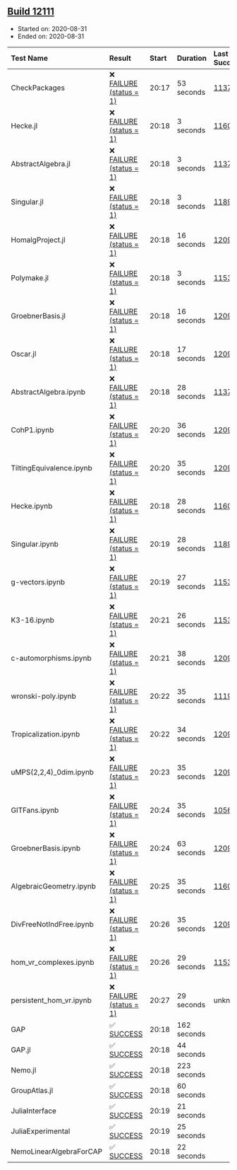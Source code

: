 ## [Build 12111](https://oscarci.mathematik.uni-kl.de/job/oscar/12111/)

* Started on: 2020-08-31
* Ended on: 2020-08-31

| Test Name    | Result | Start | Duration | Last Success | First Failure |
|:-------------|:-------|:------|:---------|:-------------|:--------------|
| CheckPackages | ❌ [FAILURE (status = 1)](https://oscarci.mathematik.uni-kl.de/job/oscar/12111/artifact/logs/build-12111/CheckPackages.log) | 20:17 | 53 seconds | [11376](https://oscarci.mathematik.uni-kl.de/job/oscar/11376/) | [11377](https://oscarci.mathematik.uni-kl.de/job/oscar/11377/) |
| Hecke.jl | ❌ [FAILURE (status = 1)](https://oscarci.mathematik.uni-kl.de/job/oscar/12111/artifact/logs/build-12111/Hecke.jl.log) | 20:18 | 3 seconds | [11602](https://oscarci.mathematik.uni-kl.de/job/oscar/11602/) | [11603](https://oscarci.mathematik.uni-kl.de/job/oscar/11603/) |
| AbstractAlgebra.jl | ❌ [FAILURE (status = 1)](https://oscarci.mathematik.uni-kl.de/job/oscar/12111/artifact/logs/build-12111/AbstractAlgebra.jl.log) | 20:18 | 3 seconds | [11376](https://oscarci.mathematik.uni-kl.de/job/oscar/11376/) | [11377](https://oscarci.mathematik.uni-kl.de/job/oscar/11377/) |
| Singular.jl | ❌ [FAILURE (status = 1)](https://oscarci.mathematik.uni-kl.de/job/oscar/12111/artifact/logs/build-12111/Singular.jl.log) | 20:18 | 3 seconds | [11893](https://oscarci.mathematik.uni-kl.de/job/oscar/11893/) | [11894](https://oscarci.mathematik.uni-kl.de/job/oscar/11894/) |
| HomalgProject.jl | ❌ [FAILURE (status = 1)](https://oscarci.mathematik.uni-kl.de/job/oscar/12111/artifact/logs/build-12111/HomalgProject.jl.log) | 20:18 | 16 seconds | [12096](https://oscarci.mathematik.uni-kl.de/job/oscar/12096/) | [12097](https://oscarci.mathematik.uni-kl.de/job/oscar/12097/) |
| Polymake.jl | ❌ [FAILURE (status = 1)](https://oscarci.mathematik.uni-kl.de/job/oscar/12111/artifact/logs/build-12111/Polymake.jl.log) | 20:18 | 3 seconds | [11532](https://oscarci.mathematik.uni-kl.de/job/oscar/11532/) | [11533](https://oscarci.mathematik.uni-kl.de/job/oscar/11533/) |
| GroebnerBasis.jl | ❌ [FAILURE (status = 1)](https://oscarci.mathematik.uni-kl.de/job/oscar/12111/artifact/logs/build-12111/GroebnerBasis.jl.log) | 20:18 | 16 seconds | [12096](https://oscarci.mathematik.uni-kl.de/job/oscar/12096/) | [12097](https://oscarci.mathematik.uni-kl.de/job/oscar/12097/) |
| Oscar.jl | ❌ [FAILURE (status = 1)](https://oscarci.mathematik.uni-kl.de/job/oscar/12111/artifact/logs/build-12111/Oscar.jl.log) | 20:18 | 17 seconds | [12096](https://oscarci.mathematik.uni-kl.de/job/oscar/12096/) | [12097](https://oscarci.mathematik.uni-kl.de/job/oscar/12097/) |
| AbstractAlgebra.ipynb | ❌ [FAILURE (status = 1)](https://oscarci.mathematik.uni-kl.de/job/oscar/12111/artifact/logs/build-12111/AbstractAlgebra.ipynb.log) | 20:18 | 28 seconds | [11376](https://oscarci.mathematik.uni-kl.de/job/oscar/11376/) | [11377](https://oscarci.mathematik.uni-kl.de/job/oscar/11377/) |
| CohP1.ipynb | ❌ [FAILURE (status = 1)](https://oscarci.mathematik.uni-kl.de/job/oscar/12111/artifact/logs/build-12111/CohP1.ipynb.log) | 20:20 | 36 seconds | [12096](https://oscarci.mathematik.uni-kl.de/job/oscar/12096/) | [12097](https://oscarci.mathematik.uni-kl.de/job/oscar/12097/) |
| TiltingEquivalence.ipynb | ❌ [FAILURE (status = 1)](https://oscarci.mathematik.uni-kl.de/job/oscar/12111/artifact/logs/build-12111/TiltingEquivalence.ipynb.log) | 20:20 | 35 seconds | [12096](https://oscarci.mathematik.uni-kl.de/job/oscar/12096/) | [12097](https://oscarci.mathematik.uni-kl.de/job/oscar/12097/) |
| Hecke.ipynb | ❌ [FAILURE (status = 1)](https://oscarci.mathematik.uni-kl.de/job/oscar/12111/artifact/logs/build-12111/Hecke.ipynb.log) | 20:18 | 28 seconds | [11602](https://oscarci.mathematik.uni-kl.de/job/oscar/11602/) | [11603](https://oscarci.mathematik.uni-kl.de/job/oscar/11603/) |
| Singular.ipynb | ❌ [FAILURE (status = 1)](https://oscarci.mathematik.uni-kl.de/job/oscar/12111/artifact/logs/build-12111/Singular.ipynb.log) | 20:19 | 28 seconds | [11893](https://oscarci.mathematik.uni-kl.de/job/oscar/11893/) | [11894](https://oscarci.mathematik.uni-kl.de/job/oscar/11894/) |
| g-vectors.ipynb | ❌ [FAILURE (status = 1)](https://oscarci.mathematik.uni-kl.de/job/oscar/12111/artifact/logs/build-12111/g-vectors.ipynb.log) | 20:19 | 27 seconds | [11532](https://oscarci.mathematik.uni-kl.de/job/oscar/11532/) | [11533](https://oscarci.mathematik.uni-kl.de/job/oscar/11533/) |
| K3-16.ipynb | ❌ [FAILURE (status = 1)](https://oscarci.mathematik.uni-kl.de/job/oscar/12111/artifact/logs/build-12111/K3-16.ipynb.log) | 20:21 | 26 seconds | [11532](https://oscarci.mathematik.uni-kl.de/job/oscar/11532/) | [11533](https://oscarci.mathematik.uni-kl.de/job/oscar/11533/) |
| c-automorphisms.ipynb | ❌ [FAILURE (status = 1)](https://oscarci.mathematik.uni-kl.de/job/oscar/12111/artifact/logs/build-12111/c-automorphisms.ipynb.log) | 20:21 | 38 seconds | [12096](https://oscarci.mathematik.uni-kl.de/job/oscar/12096/) | [12097](https://oscarci.mathematik.uni-kl.de/job/oscar/12097/) |
| wronski-poly.ipynb | ❌ [FAILURE (status = 1)](https://oscarci.mathematik.uni-kl.de/job/oscar/12111/artifact/logs/build-12111/wronski-poly.ipynb.log) | 20:22 | 35 seconds | [11192](https://oscarci.mathematik.uni-kl.de/job/oscar/11192/) | [11193](https://oscarci.mathematik.uni-kl.de/job/oscar/11193/) |
| Tropicalization.ipynb | ❌ [FAILURE (status = 1)](https://oscarci.mathematik.uni-kl.de/job/oscar/12111/artifact/logs/build-12111/Tropicalization.ipynb.log) | 20:22 | 34 seconds | [12095](https://oscarci.mathematik.uni-kl.de/job/oscar/12095/) | [12096](https://oscarci.mathematik.uni-kl.de/job/oscar/12096/) |
| uMPS(2,2,4)_0dim.ipynb | ❌ [FAILURE (status = 1)](https://oscarci.mathematik.uni-kl.de/job/oscar/12111/artifact/logs/build-12111/uMPS-2-2-4-_0dim.ipynb.log) | 20:23 | 35 seconds | [12096](https://oscarci.mathematik.uni-kl.de/job/oscar/12096/) | [12097](https://oscarci.mathematik.uni-kl.de/job/oscar/12097/) |
| GITFans.ipynb | ❌ [FAILURE (status = 1)](https://oscarci.mathematik.uni-kl.de/job/oscar/12111/artifact/logs/build-12111/GITFans.ipynb.log) | 20:24 | 35 seconds | [10566](https://oscarci.mathematik.uni-kl.de/job/oscar/10566/) | [10567](https://oscarci.mathematik.uni-kl.de/job/oscar/10567/) |
| GroebnerBasis.ipynb | ❌ [FAILURE (status = 1)](https://oscarci.mathematik.uni-kl.de/job/oscar/12111/artifact/logs/build-12111/GroebnerBasis.ipynb.log) | 20:24 | 63 seconds | [12096](https://oscarci.mathematik.uni-kl.de/job/oscar/12096/) | [12097](https://oscarci.mathematik.uni-kl.de/job/oscar/12097/) |
| AlgebraicGeometry.ipynb | ❌ [FAILURE (status = 1)](https://oscarci.mathematik.uni-kl.de/job/oscar/12111/artifact/logs/build-12111/AlgebraicGeometry.ipynb.log) | 20:25 | 35 seconds | [11602](https://oscarci.mathematik.uni-kl.de/job/oscar/11602/) | [11603](https://oscarci.mathematik.uni-kl.de/job/oscar/11603/) |
| DivFreeNotIndFree.ipynb | ❌ [FAILURE (status = 1)](https://oscarci.mathematik.uni-kl.de/job/oscar/12111/artifact/logs/build-12111/DivFreeNotIndFree.ipynb.log) | 20:26 | 35 seconds | [12096](https://oscarci.mathematik.uni-kl.de/job/oscar/12096/) | [12097](https://oscarci.mathematik.uni-kl.de/job/oscar/12097/) |
| hom_vr_complexes.ipynb | ❌ [FAILURE (status = 1)](https://oscarci.mathematik.uni-kl.de/job/oscar/12111/artifact/logs/build-12111/hom_vr_complexes.ipynb.log) | 20:26 | 29 seconds | [11532](https://oscarci.mathematik.uni-kl.de/job/oscar/11532/) | [11533](https://oscarci.mathematik.uni-kl.de/job/oscar/11533/) |
| persistent_hom_vr.ipynb | ❌ [FAILURE (status = 1)](https://oscarci.mathematik.uni-kl.de/job/oscar/12111/artifact/logs/build-12111/persistent_hom_vr.ipynb.log) | 20:27 | 29 seconds | unknown | unknown |
| GAP | ✅ [SUCCESS](https://oscarci.mathematik.uni-kl.de/job/oscar/12111/artifact/logs/build-12111/GAP.log) | 20:18 | 162 seconds |  |  |
| GAP.jl | ✅ [SUCCESS](https://oscarci.mathematik.uni-kl.de/job/oscar/12111/artifact/logs/build-12111/GAP.jl.log) | 20:18 | 44 seconds |  |  |
| Nemo.jl | ✅ [SUCCESS](https://oscarci.mathematik.uni-kl.de/job/oscar/12111/artifact/logs/build-12111/Nemo.jl.log) | 20:18 | 223 seconds |  |  |
| GroupAtlas.jl | ✅ [SUCCESS](https://oscarci.mathematik.uni-kl.de/job/oscar/12111/artifact/logs/build-12111/GroupAtlas.jl.log) | 20:18 | 60 seconds |  |  |
| JuliaInterface | ✅ [SUCCESS](https://oscarci.mathematik.uni-kl.de/job/oscar/12111/artifact/logs/build-12111/JuliaInterface.log) | 20:19 | 21 seconds |  |  |
| JuliaExperimental | ✅ [SUCCESS](https://oscarci.mathematik.uni-kl.de/job/oscar/12111/artifact/logs/build-12111/JuliaExperimental.log) | 20:19 | 25 seconds |  |  |
| NemoLinearAlgebraForCAP | ✅ [SUCCESS](https://oscarci.mathematik.uni-kl.de/job/oscar/12111/artifact/logs/build-12111/NemoLinearAlgebraForCAP.log) | 20:18 | 22 seconds |  |  |
